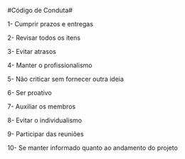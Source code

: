  #Código de Conduta#
 
 
 1- Cumprir prazos e entregas
 
 2- Revisar todos os itens
 
 3- Evitar atrasos
 
 4- Manter o profissionalismo
 
 5- Não criticar sem fornecer outra ideia
 
 6- Ser proativo
 
 7- Auxiliar os membros
 
 8- Evitar o individualismo
 
 9- Participar das reuniões
 
 10- Se manter informado quanto ao andamento do projeto
 
